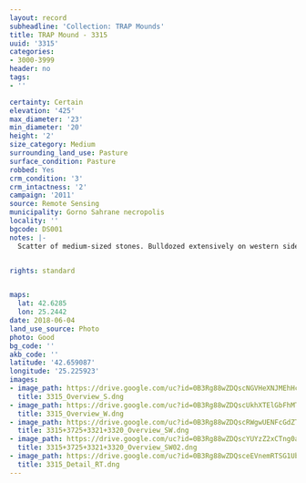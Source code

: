 ```yaml
---
layout: record
subheadline: 'Collection: TRAP Mounds'
title: TRAP Mound - 3315
uuid: '3315'
categories:
- 3000-3999
header: no
tags:
- ''

certainty: Certain
elevation: '425'
max_diameter: '23'
min_diameter: '20'
height: '2'
size_category: Medium
surrounding_land_use: Pasture
surface_condition: Pasture
robbed: Yes
crm_condition: '3'
crm_intactness: '2'
campaign: '2011'
source: Remote Sensing
municipality: Gorno Sahrane necropolis
locality: ''
bgcode: DS001
notes: |-
  Scatter of medium-sized stones. Bulldozed extensively on western side. North-eastern side taken off in past (but is uniform in removal of earth, showing possible excavation work). Many old robbers' trench's. New robbers' trench on top (robbers' trench3).


rights: standard


maps:
  lat: 42.6285
  lon: 25.2442
date: 2018-06-04
land_use_source: Photo
photo: Good
bg_code: ''
akb_code: ''
latitude: '42.659087'
longitude: '25.225923'
images:
- image_path: https://drive.google.com/uc?id=0B3Rg88wZDQscNGVHeXNJMEhHcVE
  title: 3315_Overview_S.dng
- image_path: https://drive.google.com/uc?id=0B3Rg88wZDQscUkhXTElGbFhMTjg
  title: 3315_Overview_W.dng
- image_path: https://drive.google.com/uc?id=0B3Rg88wZDQscRWgwUENFcGdZT1E
  title: 3315+3725+3321+3320_Overview_SW.dng
- image_path: https://drive.google.com/uc?id=0B3Rg88wZDQscYUYzZ2xCTng0aWs
  title: 3315+3725+3321+3320_Overview_SW02.dng
- image_path: https://drive.google.com/uc?id=0B3Rg88wZDQsceEVnemRTSG1Ub0E
  title: 3315_Detail_RT.dng
---
```

